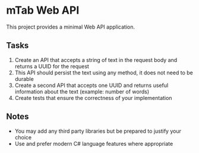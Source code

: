 # mTab Web API

This project provides a minimal Web API application.

## Tasks
1. Create an API that accepts a string of text in the request body and returns a UUID for the request
2. This API should persist the text using any method, it does not need to be durable
3. Create a second API that accepts one UUID and returns useful information about the text (example: number of words)
4. Create tests that ensure the correctness of your implementation

## Notes
- You may add any third party libraries but be prepared to justify your choice
- Use and prefer modern C# language features where appropriate